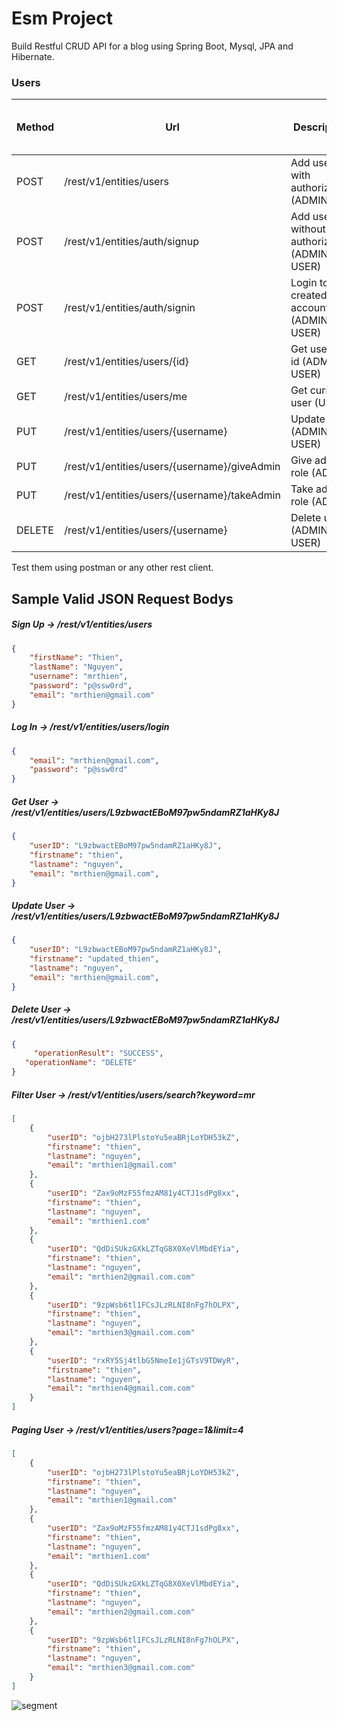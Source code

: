 # Esm Project

Build Restful CRUD API for a blog using Spring Boot, Mysql, JPA and Hibernate.

### Users

| Method | Url | Description | Sample Valid Request Body |
| ------ | --- | ----------- | ------------------------- |
| POST   | /rest/v1/entities/users | Add user with authorization (ADMIN) | [JSON](#usercreate) |
| POST   | /rest/v1/entities/auth/signup | Add user without authorization (ADMIN or USER) | [JSON](#usercreate) |
| POST   | /rest/v1/entities/auth/signin | Login to created account (ADMIN or USER) | [JSON](#userlogin) |
| GET    | /rest/v1/entities/users/{id} | Get user by id (ADMIN or USER) | |
| GET    | /rest/v1/entities/users/me | Get current user (USER) | |
| PUT    | /rest/v1/entities/users/{username} | Update user (ADMIN or USER) | [JSON](#updateuser) |
| PUT    | /rest/v1/entities/users/{username}/giveAdmin | Give admin role (ADMIN) | [JSON](#updateuser) |
| PUT    | /rest/v1/entities/users/{username}/takeAdmin | Take admin role (ADMIN) | [JSON](#updateuser) |
| DELETE | /rest/v1/entities/users/{username} | Delete user (ADMIN or USER) | |

Test them using postman or any other rest client.

## Sample Valid JSON Request Bodys

##### <a id="usercreate">Sign Up -> /rest/v1/entities/users</a>
```json
{
	"firstName": "Thien",
	"lastName": "Nguyen",
	"username": "mrthien",
	"password": "p@ssw0rd",
	"email": "mrthien@gmail.com"
}
```

##### <a id="userlogin">Log In -> /rest/v1/entities/users/login</a>
```json
{
	"email": "mrthien@gmail.com",
	"password": "p@ssw0rd"
}
```

##### <a id="getuserbyid">Get User -> /rest/v1/entities/users/L9zbwactEBoM97pw5ndamRZ1aHKy8J</a>
```json
{
	"userID": "L9zbwactEBoM97pw5ndamRZ1aHKy8J",
	"firstname": "thien",
	"lastname": "nguyen",
	"email": "mrthien@gmail.com",
}
```

##### <a id="updateuser">Update User -> /rest/v1/entities/users/L9zbwactEBoM97pw5ndamRZ1aHKy8J</a>
```json
{
	"userID": "L9zbwactEBoM97pw5ndamRZ1aHKy8J",
	"firstname": "updated_thien",
	"lastname": "nguyen",
	"email": "mrthien@gmail.com",
}
```

##### <a id="deleteuser">Delete User -> /rest/v1/entities/users/L9zbwactEBoM97pw5ndamRZ1aHKy8J</a>
```json
{
	 "operationResult": "SUCCESS",
   "operationName": "DELETE"
}
```

##### <a id="filteruser">Filter User -> /rest/v1/entities/users/search?keyword=mr</a>
```json
[
    {
        "userID": "ojbH273lPlstoYu5eaBRjLoYDH53kZ",
        "firstname": "thien",
        "lastname": "nguyen",
        "email": "mrthien1@gmail.com"
    },
    {
        "userID": "Zax9oMzF55fmzAM81y4CTJ1sdPg8xx",
        "firstname": "thien",
        "lastname": "nguyen",
        "email": "mrthien1.com"
    },
    {
        "userID": "QdDiSUkzGXkLZTqG8X0XeVlMbdEYia",
        "firstname": "thien",
        "lastname": "nguyen",
        "email": "mrthien2@gmail.com.com"
    },
    {
        "userID": "9zpWsb6tl1FCsJLzRLNI8nFg7hOLPX",
        "firstname": "thien",
        "lastname": "nguyen",
        "email": "mrthien3@gmail.com.com"
    },
    {
        "userID": "rxRY5Sj4tlbG5NmeIe1jGTsV9TDWyR",
        "firstname": "thien",
        "lastname": "nguyen",
        "email": "mrthien4@gmail.com.com"
    }
]
```

##### <a id="paginguser">Paging User -> /rest/v1/entities/users?page=1&limit=4</a>
```json
[
    {
        "userID": "ojbH273lPlstoYu5eaBRjLoYDH53kZ",
        "firstname": "thien",
        "lastname": "nguyen",
        "email": "mrthien1@gmail.com"
    },
    {
        "userID": "Zax9oMzF55fmzAM81y4CTJ1sdPg8xx",
        "firstname": "thien",
        "lastname": "nguyen",
        "email": "mrthien1.com"
    },
    {
        "userID": "QdDiSUkzGXkLZTqG8X0XeVlMbdEYia",
        "firstname": "thien",
        "lastname": "nguyen",
        "email": "mrthien2@gmail.com.com"
    },
    {
        "userID": "9zpWsb6tl1FCsJLzRLNI8nFg7hOLPX",
        "firstname": "thien",
        "lastname": "nguyen",
        "email": "mrthien3@gmail.com.com"
    }
]
```

![segment](https://api.segment.io/v1/pixel/track?data=ewogICJ3cml0ZUtleSI6ICJwcDJuOTU4VU1NT21NR090MWJXS0JQd0tFNkcydW51OCIsCiAgInVzZXJJZCI6ICIxMjNibG9nYXBpMTIzIiwKICAiZXZlbnQiOiAiQmxvZ0FwaSB2aXNpdGVkIiwKICAicHJvcGVydGllcyI6IHsKICAgICJzdWJqZWN0IjogIkJsb2dBcGkgdmlzaXRlZCIsCiAgICAiZW1haWwiOiAiY29tcy5zcHVyc0BnbWFpbC5jb20iCiAgfQp9)

